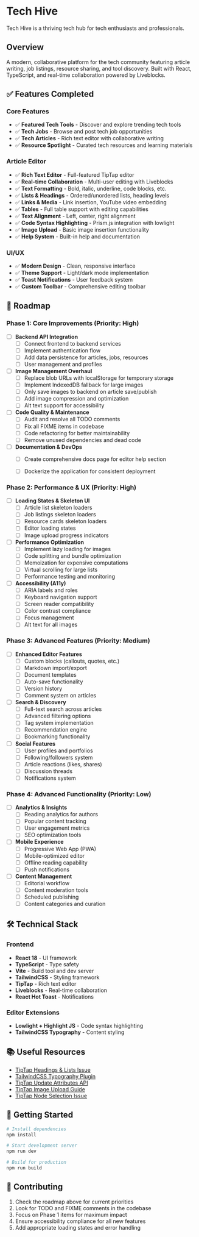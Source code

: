 # Tech Hive

Tech Hive is a thriving tech hub for tech enthusiasts and professionals.

## Overview

A modern, collaborative platform for the tech community featuring article writing, job listings, resource sharing, and tool discovery. Built with React, TypeScript, and real-time collaboration powered by Liveblocks.

## ✅ Features Completed

### Core Features
- ✅ **Featured Tech Tools** - Discover and explore trending tech tools
- ✅ **Tech Jobs** - Browse and post tech job opportunities  
- ✅ **Tech Articles** - Rich text editor with collaborative writing
- ✅ **Resource Spotlight** - Curated tech resources and learning materials

### Article Editor
- ✅ **Rich Text Editor** - Full-featured TipTap editor
- ✅ **Real-time Collaboration** - Multi-user editing with Liveblocks
- ✅ **Text Formatting** - Bold, italic, underline, code blocks, etc.
- ✅ **Lists & Headings** - Ordered/unordered lists, heading levels
- ✅ **Links & Media** - Link insertion, YouTube video embedding
- ✅ **Tables** - Full table support with editing capabilities
- ✅ **Text Alignment** - Left, center, right alignment
- ✅ **Code Syntax Highlighting** - Prism.js integration with lowlight
- ✅ **Image Upload** - Basic image insertion functionality
- ✅ **Help System** - Built-in help and documentation

### UI/UX
- ✅ **Modern Design** - Clean, responsive interface
- ✅ **Theme Support** - Light/dark mode implementation
- ✅ **Toast Notifications** - User feedback system
- ✅ **Custom Toolbar** - Comprehensive editing toolbar

## 🚧 Roadmap

### Phase 1: Core Improvements (Priority: High)
- [ ] **Backend API Integration**
  - [ ] Connect frontend to backend services
  - [ ] Implement authentication flow
  - [ ] Add data persistence for articles, jobs, resources
  - [ ] User management and profiles

- [ ] **Image Management Overhaul**
  - [ ] Replace blob URLs with localStorage for temporary storage
  - [ ] Implement IndexedDB fallback for large images
  - [ ] Only save images to backend on article save/publish
  - [ ] Add image compression and optimization
  - [ ] Alt text support for accessibility

- [ ] **Code Quality & Maintenance**
  - [ ] Audit and resolve all TODO comments
  - [ ] Fix all FIXME items in codebase
  - [ ] Code refactoring for better maintainability
  - [ ] Remove unused dependencies and dead code

- [ ] **Documentation & DevOps**
  - [ ] Create comprehensive docs page for editor help section
  - [ ] Dockerize the application for consistent deployment
  

### Phase 2: Performance & UX (Priority: High)
- [ ] **Loading States & Skeleton UI**
  - [ ] Article list skeleton loaders
  - [ ] Job listings skeleton loaders  
  - [ ] Resource cards skeleton loaders
  - [ ] Editor loading states
  - [ ] Image upload progress indicators

- [ ] **Performance Optimization**
  - [ ] Implement lazy loading for images
  - [ ] Code splitting and bundle optimization
  - [ ] Memoization for expensive computations
  - [ ] Virtual scrolling for large lists
  - [ ] Performance testing and monitoring

- [ ] **Accessibility (A11y)**
  - [ ] ARIA labels and roles
  - [ ] Keyboard navigation support
  - [ ] Screen reader compatibility
  - [ ] Color contrast compliance
  - [ ] Focus management
  - [ ] Alt text for all images

### Phase 3: Advanced Features (Priority: Medium)
- [ ] **Enhanced Editor Features**
  - [ ] Custom blocks (callouts, quotes, etc.)
  - [ ] Markdown import/export
  - [ ] Document templates
  - [ ] Auto-save functionality
  - [ ] Version history
  - [ ] Comment system on articles

- [ ] **Search & Discovery**
  - [ ] Full-text search across articles
  - [ ] Advanced filtering options
  - [ ] Tag system implementation
  - [ ] Recommendation engine
  - [ ] Bookmarking functionality

- [ ] **Social Features**
  - [ ] User profiles and portfolios
  - [ ] Following/followers system
  - [ ] Article reactions (likes, shares)
  - [ ] Discussion threads
  - [ ] Notifications system

### Phase 4: Advanced Functionality (Priority: Low)
- [ ] **Analytics & Insights**
  - [ ] Reading analytics for authors
  - [ ] Popular content tracking
  - [ ] User engagement metrics
  - [ ] SEO optimization tools

- [ ] **Mobile Experience**
  - [ ] Progressive Web App (PWA)
  - [ ] Mobile-optimized editor
  - [ ] Offline reading capability
  - [ ] Push notifications

- [ ] **Content Management**
  - [ ] Editorial workflow
  - [ ] Content moderation tools
  - [ ] Scheduled publishing
  - [ ] Content categories and curation

## 🛠 Technical Stack

### Frontend
- **React 18** - UI framework
- **TypeScript** - Type safety
- **Vite** - Build tool and dev server
- **TailwindCSS** - Styling framework
- **TipTap** - Rich text editor
- **Liveblocks** - Real-time collaboration
- **React Hot Toast** - Notifications

### Editor Extensions
- **Lowlight + Highlight JS** - Code syntax highlighting
- **TailwindCSS Typography** - Content styling

## 📚 Useful Resources

- [TipTap Headings & Lists Issue](https://stackoverflow.com/questions/78057571/why-isnt-the-headings-and-lists-working-in-tiptap)
- [TailwindCSS Typography Plugin](https://github.com/tailwindlabs/tailwindcss-typography)
- [TipTap Update Attributes API](https://tiptap.dev/docs/editor/api/commands/nodes-and-marks/update-attributes)
- [TipTap Image Upload Guide](https://stackoverflow.com/questions/78147060/how-to-upload-inserted-images-with-image-extension-in-tiptap)
- [TipTap Node Selection Issue](https://stackoverflow.com/questions/78161917/updating-attributes-on-the-image-caused-the-node-to-be-deselected-in-tiptap)

## 🚀 Getting Started

```bash
# Install dependencies
npm install

# Start development server
npm run dev

# Build for production
npm run build
```

## 🤝 Contributing

1. Check the roadmap above for current priorities
2. Look for TODO and FIXME comments in the codebase
3. Focus on Phase 1 items for maximum impact
4. Ensure accessibility compliance for all new features
5. Add appropriate loading states and error handling

